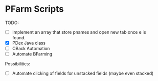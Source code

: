 # PFarm Scripts
TODO:
- [ ] Implement an array that store pnames and open new tab once e is found.
- [x] PDex Java class
- [ ] CBack Automation
- [ ] Automate BFarming

Possibilities:
- [ ] Automate clicking of fields for unstacked fields (maybe even stacked)


